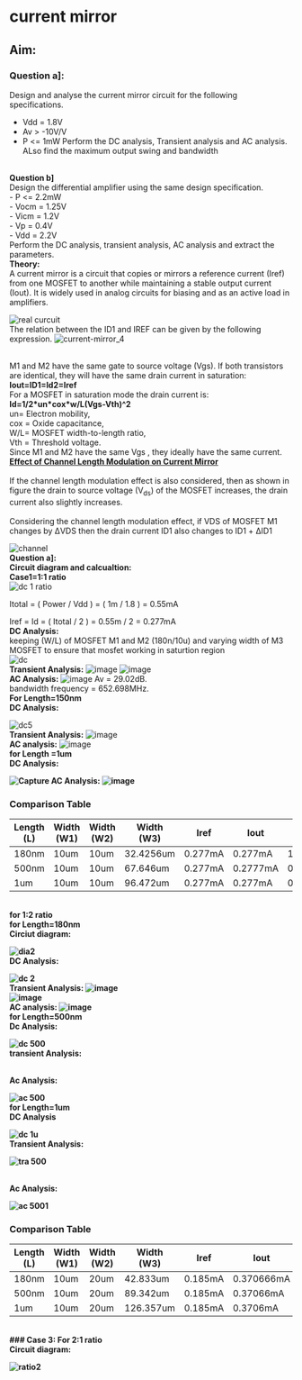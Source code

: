 # current mirror
## Aim:
### Question a]:
Design and analyse the current mirror circuit for the following specifications.
<br>
- Vdd = 1.8V
- Av > -10V/V 
- P <= 1mW
Perform the DC analysis, Transient analysis and AC analysis. ALso find the maximum output swing and bandwidth
<br>
<b> Question b]</b>
<br>
Design the differential amplifier using the same design specification.
<br>
- P <= 2.2mW
  <br>
- Vocm = 1.25V
  <br>
- Vicm = 1.2V
  <br>
- Vp = 0.4V
  <br>
  - Vdd = 2.2V
  <br>
Perform the DC analysis, transient analysis, AC analysis and extract the parameters.
<br>
<b> Theory:</b>
<br>
A current mirror is a circuit that copies or mirrors a reference current (Iref) from one MOSFET to another while maintaining a stable output current (Iout). It is widely used in analog circuits for biasing and as an active load in amplifiers.
<br>



![real curcuit](https://github.com/user-attachments/assets/03480a59-f8b9-4fac-8d45-11a2b550a670)
<br>
The relation between the ID1 and IREF can be given by the following expression.
![current-mirror_4](https://github.com/user-attachments/assets/f437b7c6-fb35-4a98-98c1-6d357b94e9a0)

<br>
M1 and M2 have the same gate to source voltage (Vgs).
If both transistors are identical, they will have the same drain current in saturation:
<br>
<b>Iout=ID1=Id2=Iref</b>
<br>
For a MOSFET in saturation mode the drain current is:
<br>
<b>Id=1/2*un*cox*w/L(Vgs-Vth)^2</b>
<br>
un= Electron mobility,
<br>
cox = Oxide capacitance,
<br>
W/L= MOSFET width-to-length ratio,
<br>
Vth = Threshold voltage.
<br>
Since M1 and M2  have the same Vgs , they ideally have the same current.
<br>
<b><ins>Effect of Channel Length Modulation on Current Mirror</ins></b> <br><br>
If the channel length modulation effect is also considered, then as shown in figure the drain to source voltage (V<sub>ds</sub>) of the MOSFET increases, the drain current also slightly increases. <br><br>
Considering the channel length modulation effect, if VDS of MOSFET M1 changes by ΔVDS then the drain current ID1 also changes to ID1 + ΔID1



![channel](https://github.com/user-attachments/assets/7ec31dfc-a764-4e2d-b7a6-25680e11e5d8)
<br>
<b> Question a]:</b>
<br>
<b> Circuit diagram and calcualtion:</b>
<br>
<b> Case1=1:1 ratio</b>
<br>
![dc 1 ratio](https://github.com/user-attachments/assets/68f7c462-5065-40fc-82fc-72bbeca9e89c)
<br>

Itotal = ( Power / Vdd )
= ( 1m / 1.8 )
= 0.55mA

Iref = Id = ( Itotal / 2 )
= 0.55m / 2
= 0.277mA
<br>
<b> DC Analysis:</b>
<br>
keeping (W/L) of MOSFET M1 and M2 (180n/10u) and varying width of M3 MOSFET to ensure that mosfet working in saturtion region
<br>
![dc](https://github.com/user-attachments/assets/0b40a5ac-f861-42be-870f-38847b57f315)
<br>
<b> Transient Analysis:</b>
![image](https://github.com/user-attachments/assets/ae36e3fa-8e14-4fb8-83fb-1ee5a62a246f)
![image](https://github.com/user-attachments/assets/2b1ac83a-918c-44ff-b630-b7a28592969a)
<br>
<b> AC Analysis:</b>
![image](https://github.com/user-attachments/assets/cfa35259-53cc-4775-954a-606c8b07a0db)
Av = 29.02dB.
<br>
bandwidth frequency = 652.698MHz.
<br>
<b> For Length=150nm</b>
<br>
<b> DC Analysis:</b>


![dc5](https://github.com/user-attachments/assets/f67b6bda-f9d3-4627-bb73-99f9d5cc4e47)
<br>
<b> Transient Analysis:</b>
![image](https://github.com/user-attachments/assets/461ca2ca-c02c-4f10-9ee4-4c6b15846a44)
<br>
<b> AC analysis:</b>
![image](https://github.com/user-attachments/assets/c4e65c62-c153-41cd-88e3-9a82ddbef5e7)
<br>
<b> for Length =1um
<br>
<b> DC Analysis:</b>


![Capture](https://github.com/user-attachments/assets/3b01d044-2583-4b86-8b00-9f67c89b3197)
<b> AC Analysis:</b>
![image](https://github.com/user-attachments/assets/4eab987c-112a-46cb-870e-b6bfed04e35a)
### Comparison Table

| Length (L) | Width (W1) | Width (W2) | Width (W3) | Iref | Iout | Vout |
|-----|----|----|----|----|----|-----|
| 180nm | 10um | 10um | 32.4256um | 0.277mA | 0.277mA | 1.00553V |
| 500nm | 10um | 10um | 67.646um | 0.277mA | 0.2777mA | 0.707924V |
| 1um | 10um | 10um | 96.472um | 0.277mA | 0.277mA | 0.337052V |
<br>
<b>  for 1:2 ratio</b>
<br>
for Length=180nm
<br>
<b> Circiut diagram:</b>



![dia2](https://github.com/user-attachments/assets/a3bba894-d151-473c-ab4c-ebd51e22f5b1)
<br>
<b> DC Analysis:</b>


![dc 2](https://github.com/user-attachments/assets/ea77dab2-e943-40b2-9a62-dd1f9b6704ae)
<br>
<b> Transient Analysis:</b>
![image](https://github.com/user-attachments/assets/0bc55641-2b62-4568-98f5-85d610400a56)
<br>
![image](https://github.com/user-attachments/assets/9ff808d6-5cb0-42c4-9f59-31cc0406e122)
<br>
<b> AC analysis:</b>
![image](https://github.com/user-attachments/assets/71729ae8-bc6f-45e8-91cb-0310c07c6597)
<br>
<b> for Length=500nm </b>
<br>
<b> Dc Analysis:</b>

![dc 500](https://github.com/user-attachments/assets/a8438a19-dd5b-4501-aece-2c5e514adf86)
<br>
<b> transient Analysis:</b>

<br>
<b> Ac Analysis:</b>

![ac 500](https://github.com/user-attachments/assets/802adc33-cdf3-46b1-bfff-848a21c2ae28)
<br>
<b> for Length=1um</b>
<br>
<b> DC Analysis</b>

![dc  1u](https://github.com/user-attachments/assets/fe0d603c-f3fa-4a09-a252-f8c7464635ae)
<br>
<b> Transient Analysis:</b>

![tra 500](https://github.com/user-attachments/assets/e007a07c-aa9d-4d8f-996b-a9dba3c4b06a)

<br>
<b> Ac Analysis:</b>

![ac 5001](https://github.com/user-attachments/assets/ba92ab78-2354-4ad6-8fcc-cbe18f845de1)
<br>
### Comparison Table

| Length (L) | Width (W1) | Width (W2) | Width (W3) | Iref | Iout | Vout |
|-----|----|----|----|----|----|-----|
| 180nm | 10um | 20um | 42.833um | 0.185mA | 0.370666mA | 1.03657V |
| 500nm | 10um | 20um | 89.342um | 0.185mA | 0.37066mA | 0.802448V |
| 1um | 10um | 20um | 126.357um | 0.185mA | 0.3706mA | 0.493025V |
<br>
### Case 3: For 2:1 ratio
<br>
<b> Circuit diagram:</b>




![ratio2](https://github.com/user-attachments/assets/a4b60b4f-d7a3-4c10-a1c7-4d5b5b481987)








